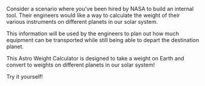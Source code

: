 Consider a scenario where you've been hired by NASA to build an internal tool. Their engineers would like a way to calculate the weight of their various instruments on different planets in our solar system.

This information will be used by the engineers to plan out how much equipment can be transported while still being able to depart the destination planet.

This Astro Weight Calculator is designed to take a weight on Earth and convert to weights on different planets in our solar system!

Try it yourself!